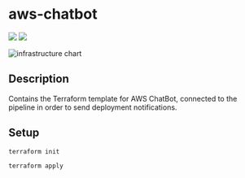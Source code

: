 # aws-chatbot

![](https://img.shields.io/badge/Sellix-AWS-orange) ![](https://img.shields.io/badge/Version-v1.0.0-blueviolet)

![infrastructure chart](https://cdn.sellix.io/static/github/aws-chatbot.png)

## Description

Contains the Terraform template for AWS ChatBot, connected to the pipeline in order to send deployment notifications.

## Setup

`terraform init`

`terraform apply`